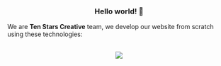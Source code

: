 <center><h3>Hello world! 👋</h3></center>

We are **Ten Stars Creative** team, we develop our website from scratch using these technologies:

<p align="center">
  <br>
  <img src="https://skillicons.dev/icons?i=php,laravel,mysql,docker" />
</p>
<br>
